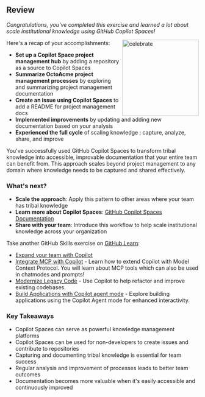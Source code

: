 ## Review

_Congratulations, you've completed this exercise and learned a lot about scale institutional knowledge using GitHub Copilot Spaces!_

<img src="https://octodex.github.com/images/jetpacktocat.png" alt="celebrate" width=200 align=right>

Here's a recap of your accomplishments:

- **Set up a Copilot Space project management hub** by adding a repository as a source to Copilot Spaces
- **Summarize OctoAcme project management processes** by exploring and summarizing project management documentation
- **Create an issue using Copilot Spaces** to add a README for project management docs
- **Implemented improvements** by updating and adding new documentation based on your analysis
- **Experienced the full cycle** of scaling knowledge : capture, analyze, share, and  improve

You've successfully used GitHub Copilot Spaces to transform tribal knowledge into accessible, improvable documentation that your entire team can benefit from. This approach scales beyond project management to any domain where knowledge needs to be captured and shared effectively.

### What's next?

- **Scale the approach**: Apply this pattern to other areas where your team has tribal knowledge
- **Learn more about Copilot Spaces**: [GitHub Copilot Spaces Documentation](https://docs.github.com/en/copilot/how-tos/provide-context/use-copilot-spaces/)
- **Share with your team**: Introduce this workflow to help scale institutional knowledge across your organization

Take another GitHub Skills exercise on [GitHub Learn](https://learn.github.com/skills):

- [Expand your team with Copilot](https://github.com/skills/expand-your-team-with-copilot)
- [Integrate MCP with Copilot](https://github.com/skills/integrate-mcp-with-copilot) - Learn how to extend Copilot with Model Context Protocol. You will learn about MCP tools which can also be used in chatmodes and prompts!
- [Modernize Legacy Code](https://github.com/skills/modernize-your-legacy-code-with-github-copilot) - Use Copilot to help refactor and improve existing codebases.
- [Build Applications with Copilot agent mode](https://github.com/skills/build-applications-w-copilot-agent-mode) - Explore building applications using the Copilot Agent mode for enhanced interactivity.

### Key Takeaways

- Copilot Spaces can serve as powerful knowledge management platforms
- Copilot Spaces can be used for non-developers to create issues and contribute to repositories
- Capturing and documenting tribal knowledge is essential for team success
- Regular analysis and improvement of processes leads to better team outcomes
- Documentation becomes more valuable when it's easily accessible and continuously improved
